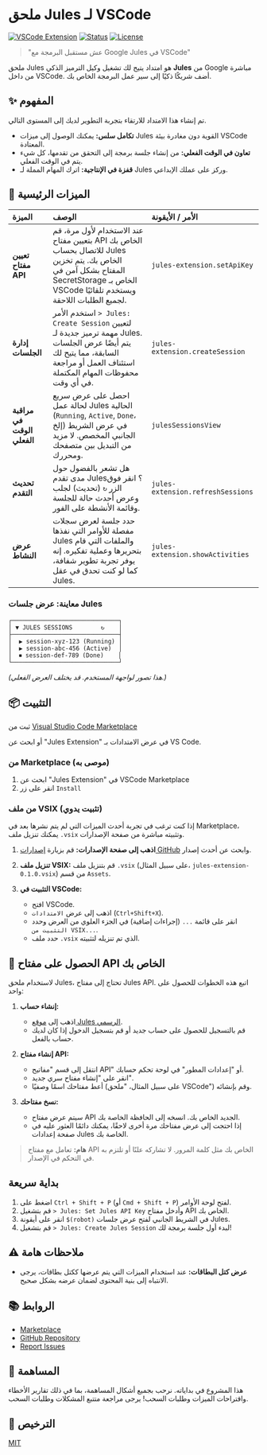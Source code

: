# ملحق Jules لـ VSCode

[![VSCode Extension](https://img.shields.io/badge/VSCode-Extension-blue.svg)](https://marketplace.visualstudio.com/items?itemName=YOUR_PUBLISHER.jules-extension)
[![Status](https://img.shields.io/badge/status-development-yellow.svg)](#)
[![License](https://img.shields.io/badge/license-MIT-green.svg)](LICENSE)

> "عش مستقبل البرمجة مع Google Jules في VSCode"

ملحق Jules هو امتداد يتيح لك تشغيل وكيل الترميز الذكي **Jules** من Google مباشرة من داخل VSCode.
أضف شريكًا ذكيًا إلى سير عمل البرمجة الخاص بك.

## ✨ المفهوم

تم إنشاء هذا الامتداد للارتقاء بتجربة التطوير لديك إلى المستوى التالي.

- **تكامل سلس:** يمكنك الوصول إلى ميزات Jules القوية دون مغادرة بيئة VSCode المعتادة.
- **تعاون في الوقت الفعلي:** من إنشاء جلسة برمجة إلى التحقق من تقدمها، كل شيء يتم في الوقت الفعلي.
- **قفزة في الإنتاجية:** اترك المهام المملة لـ Jules وركز على عملك الإبداعي.

## 🚀 الميزات الرئيسية

| الميزة                     | الوصف                                                                                                                                                                                  | الأمر / الأيقونة                  |
| :------------------------- | :------------------------------------------------------------------------------------------------------------------------------------------------------------------------------------- | :-------------------------------- |
| **تعيين مفتاح API**        | عند الاستخدام لأول مرة، قم بتعيين مفتاح API الخاص بك للاتصال بحساب Jules الخاص بك. يتم تخزين المفتاح بشكل آمن في SecretStorage الخاص بـ VSCode ويستخدم تلقائيًا لجميع الطلبات اللاحقة. | `jules-extension.setApiKey`       |
| **إدارة الجلسات**          | استخدم الأمر `> Jules: Create Session` لتعيين مهمة ترميز جديدة لـ Jules. يتم أيضًا عرض الجلسات السابقة، مما يتيح لك استئناف العمل أو مراجعة محفوظات المهام المكتملة في أي وقت.         | `jules-extension.createSession`   |
| **مراقبة في الوقت الفعلي** | احصل على عرض سريع لحالة عمل Jules الحالية (`Running`, `Active`, `Done`، إلخ) في عرض الشريط الجانبي المخصص. لا مزيد من التبديل بين متصفحك ومحررك.                                       | `julesSessionsView`               |
| **تحديث التقدم**           | هل تشعر بالفضول حول مدى تقدم Jules؟ انقر فوق الزر `↻` (تحديث) لجلب وعرض أحدث حالة للجلسة وقائمة الأنشطة على الفور.                                                                     | `jules-extension.refreshSessions` |
| **عرض النشاط**             | حدد جلسة لعرض سجلات مفصلة للأوامر التي نفذها Jules والملفات التي قام بتحريرها وعملية تفكيره. إنه يوفر تجربة تطوير شفافة، كما لو كنت تحدق في عقل Jules.                                 | `jules-extension.showActivities`  |

### معاينة: عرض جلسات Jules

```
┌──────────────────────────────┐
│ ▼ JULES SESSIONS        ↻    │
├──────────────────────────────┤
│  ▶ session-xyz-123 (Running) │
│  ▶ session-abc-456 (Active)  │
│  ⏹ session-def-789 (Done)    │
└──────────────────────────────┘
```

_(هذا تصور لواجهة المستخدم. قد يختلف العرض الفعلي.)_

## 📦 التثبيت

ثبت من [Visual Studio Code Marketplace](https://marketplace.visualstudio.com/items?itemName=HirokiMukai.jules-extension)

أو ابحث عن "Jules Extension" في عرض الامتدادات بـ VS Code.

### من Marketplace (موصى به)

1.  ابحث عن "Jules Extension" في VSCode Marketplace
2.  انقر على زر `Install`

### من ملف VSIX (تثبيت يدوي)

إذا كنت ترغب في تجربة أحدث الميزات التي لم يتم نشرها بعد في Marketplace، يمكنك تنزيل ملف `.vsix` وتثبيته مباشرة من صفحة الإصدارات.

1.  **اذهب إلى صفحة الإصدارات:**
    قم بزيارة [إصدارات GitHub](https://github.com/your-repo/jules-extension/releases) وابحث عن أحدث إصدار.

2.  **تنزيل ملف VSIX:**
    قم بتنزيل ملف `.vsix` (على سبيل المثال، `jules-extension-0.1.0.vsix`) من قسم `Assets`.

3.  **التثبيت في VSCode:**
    - افتح VSCode.
    - اذهب إلى عرض `الامتدادات` (`Ctrl+Shift+X`).
    - انقر على قائمة `...` (إجراءات إضافية) في الجزء العلوي من العرض وحدد `التثبيت من VSIX...`.
    - حدد ملف `.vsix` الذي تم تنزيله لتثبيته.

## 🔑 الحصول على مفتاح API الخاص بك

لاستخدام ملحق Jules، تحتاج إلى مفتاح Jules API. اتبع هذه الخطوات للحصول على واحد:

1.  **إنشاء حساب:**

    - اذهب إلى [موقع Jules الرسمي](https://jules.google/docs).
    - قم بالتسجيل للحصول على حساب جديد أو قم بتسجيل الدخول إذا كان لديك حساب بالفعل.

2.  **إنشاء مفتاح API:**

    - انتقل إلى قسم "مفاتيح API" أو "إعدادات المطور" في لوحة تحكم حسابك.
    - انقر على "إنشاء مفتاح سري جديد".
    - أعط مفتاحك اسمًا وصفيًا (على سبيل المثال، "ملحق VSCode") وقم بإنشائه.

3.  **نسخ مفتاحك:**
    - سيتم عرض مفتاح API الجديد الخاص بك. انسخه إلى الحافظة الخاصة بك.
    - إذا احتجت إلى عرض مفتاحك مرة أخرى لاحقًا، يمكنك دائمًا العثور عليه في صفحة إعدادات Jules الخاصة بك.

> **هام:** تعامل مع مفتاح API الخاص بك مثل كلمة المرور. لا تشاركه علنًا أو تلتزم به في التحكم في الإصدار.

## بداية سريعة

1.  اضغط على `Ctrl + Shift + P` (أو `Cmd + Shift + P`) لفتح لوحة الأوامر.
2.  قم بتشغيل `> Jules: Set Jules API Key` وأدخل مفتاح API الخاص بك.
3.  انقر على أيقونة `$(robot)` في الشريط الجانبي لفتح عرض جلسات Jules.
4.  قم بتشغيل `> Jules: Create Jules Session` لبدء أول جلسة برمجة لك!

## ⚠️ ملاحظات هامة

- **عرض كتل البطاقات:** عند استخدام الميزات التي يتم عرضها ككتل بطاقات، يرجى الانتباه إلى بنية المحتوى لضمان عرضه بشكل صحيح.

## 📚 الروابط

- [Marketplace](https://marketplace.visualstudio.com/items?itemName=HirokiMukai.jules-extension)
- [GitHub Repository](https://github.com/is0692vs/jules-extension.git)
- [Report Issues](https://github.com/is0692vs/jules-extension/issues)

## 🤝 المساهمة

هذا المشروع في بداياته. نرحب بجميع أشكال المساهمة، بما في ذلك تقارير الأخطاء واقتراحات الميزات وطلبات السحب!
يرجى مراجعة متتبع المشكلات وطلبات السحب.

## 📝 الترخيص

[MIT](LICENSE)
